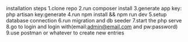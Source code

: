 installation steps
1.clone repo
2.run composer install
3.generate app key: php artisan key:generate
4.run npm install && npm run dev
5.setup database connection
6.run migration and db seeder
7.start the php serve
8.go to login and login with(email:admin@email.com and pw:password)
9.use postman or whatever to create new entries
